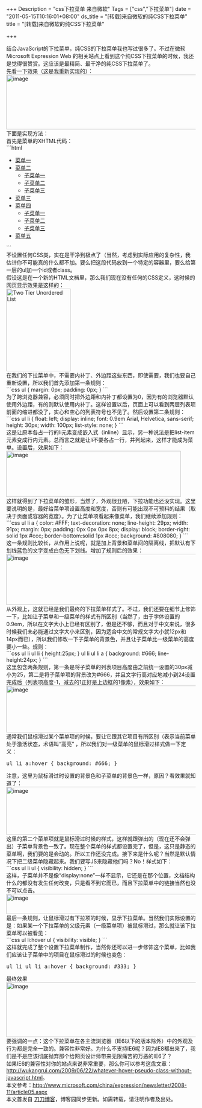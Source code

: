 +++
Description = "css下拉菜单 来自微软"
Tags = ["css","下拉菜单"]
date = "2011-05-15T10:16:01+08:00"
ds_title = "[转载]来自微软的纯CSS下拉菜单"
title = "[转载]来自微软的纯CSS下拉菜单"

+++
<div id="cnblogs_post_body">
<div>结合JavaScript的下拉菜单，纯CSS的下拉菜单我也写过很多了。不过在微软 Microsoft Expression Web 的相关站点上看到这个纯CSS下拉菜单的时候，我还是觉得很赞赏。这应该是最精简、最干净的纯CSS下拉菜单了。</div>
<div>
<div>先看一下效果（这是我重新实现的）：</div>
<div><a href="http://wukangrui.net/attachments/2009/04/image16.png" target="_blank"><img title="image" src="http://file.wukangrui.com/attachments/2009/04/image-thumb16.png" alt="image" width="516" height="145" border="0" /></a></div>
<div>下面是实现方法：</div>
<div>首先是菜单的XHTML代码：</div>
```html
<ul>
	<li><a href="#">菜单一</a></li>
	<li><a href="#">菜单二</a>
<ul>
	<li><a href="#">子菜单一</a></li>
	<li><a href="#">子菜单二</a></li>
	<li><a href="#">子菜单三</a></li>
</ul>
</li>
	<li><a href="#">菜单三</a></li>
	<li><a href="#">菜单四</a>
<ul>
	<li><a href="#">子菜单一</a></li>
	<li><a href="#">子菜单二</a></li>
	<li><a href="#">子菜单三</a></li>
</ul>
</li>
	<li><a href="#">菜单五</a></li>
</ul>
```

<div>不设置任何CSS类，实在是干净到极点了（当然，考虑到实际应用的复杂性，我估计你不可能真的什么都不加。要么把这段代码放到一个特定的容器里，要么给第一层的ul加一个id或者class。</div>
<div>假设这是在一个新的HTML文档里，那么我们现在没有任何的CSS定义，这时候的网页显示效果是这样的：</div>
<div><a href="http://wukangrui.net/attachments/2009/04/image17.png" target="_blank"><img title="Two Tier Unordered List" src="http://file.wukangrui.com/attachments/2009/04/image-thumb17.png" alt="Two Tier Unordered List" width="171" height="219" border="0" /></a></div>
<div>在我们的下拉菜单中，不需要内补丁、外边距这些东西，即使需要，我们也要自己重新设置，所以我们首先添加第一条规则：</div>
```css
ul {
    margin: 0px;
    padding: 0px;
}
```
<div>为了跨浏览器兼容，必须同时把外边距和内补丁都设置为0，因为有的浏览器默认使用外边距，有的则默认使用内补丁。这样设置以后，页面上可以看到两层列表项前面的缩进都没了，实心和空心的列表符号也不见了。然后设置第二条规则：</div>
```css
ul li {
    float: left;
    display: inline;
    font: 0.9em Arial, Helvetica, sans-serif;
    height: 30px;
    width: 100px;
    list-style: none;
}
```
<div>这是让原本各占一行的li元素变成嵌入式（inline）显示，另一种说法是把list-item元素变成行内元素。总而言之就是让li不要各占一行，并列起来，这样才能成为菜单。设置后，效果如下：</div>
<div><a href="http://wukangrui.net/attachments/2009/04/image18.png" target="_blank"><img title="image" src="http://file.wukangrui.com/attachments/2009/04/image-thumb18.png" alt="image" width="464" height="122" border="0" /></a></div>
<div>这样就得到了下拉菜单的雏形，当然了，外观很丑陋，下拉功能也还没实现。这里要说明的是，最好给菜单项设置高度和宽度，否则有可能出现不可预料的结果（取决于页面或容器的宽度）。为了让菜单项看起来像菜单，我们继续添加规则：</div>
```css
ul li a {
    color: #FFF;
    text-decoration: none;
    line-height: 29px;
    width: 91px;
    margin: 0px;
    padding: 0px 0px 0px 8px;
    display: block;
    border-right: solid 1px #ccc;
    border-bottom:solid 1px #ccc;
    background: #808080;
}
```
<div>这一条规则比较长，从作用上说呢，就是加上背景和菜单间的隔离线，把默认有下划线蓝色的文字变成白色无下划线。增加了规则后的效果：</div>
<div><a href="http://wukangrui.net/attachments/2009/04/image19.png" target="_blank"><img title="image" src="http://file.wukangrui.com/attachments/2009/04/image-thumb19.png" alt="image" width="519" height="135" border="0" /></a></div>
<div>从外观上，这就已经是我们最终的下拉菜单样式了。不过，我们还要在细节上修饰一下，比如让子菜单和一级菜单的样式有所区别（当然了，由于字体设置的0.9em，所以在文字大小上已经有区别了，但是还不够，而且对于中文来说，很多时候我们未必能通过文字大小来区别，因为适合中文的常规文字大小就12px和14px而已），所以我们修改一下子菜单的背景色，并且让子菜单比一级菜单的高度要小一些。规则：</div>
```css
ul li ul li { height:25px; }
ul li ul li a {
    background: #666;
    line-height:24px;
}
```
<div></div>
<div></div>
<div>这里包含两条规则，第一条是将子菜单的列表项目高度由之前统一设置的30px减小为25，第二是将子菜单项的背景改为#666，并且文字行高对应地减小到24设置完成后（列表项高度-1，减去的1正好是上边框的1像素），效果如下：</div>
<div><a href="http://wukangrui.net/attachments/2009/04/image20.png" target="_blank"><img title="image" src="http://file.wukangrui.com/attachments/2009/04/image-thumb20.png" alt="image" width="517" height="124" border="0" /></a></div>
<div>通常我们鼠标滑过某个菜单项的时候，要让它跟其它项目有所区别（表示当前菜单处于激活状态，术语叫“高亮”<img src="http://www.zu14.cn/coolemotion/emotions/zz_1.gif" alt="" border="0" /> ，所以我们对一级菜单的鼠标滑过样式做一下定义：</div>
<pre lang='html'>ul li a:hover { background: #666; }</pre>
<div>注意，这里为鼠标滑过时设置的背景色和子菜单的背景色一样，原因？看效果就知道了：</div>
<div><a href="http://wukangrui.net/attachments/2009/04/image21.png" target="_blank"><img title="image" src="http://file.wukangrui.com/attachments/2009/04/image-thumb21.png" alt="image" width="517" height="127" border="0" /></a></div>
<div>这里的第二个菜单项就是鼠标滑过时候的样式，这样就跟弹出的（现在还不会弹出）子菜单背景色一致了。现在整个菜单的样式都设置完了，但是，这只是静态的菜单啊，我们要的是会动的。所以工作还没完成。接下来是什么呢？当然是默认情况下把二级菜单隐藏起来。我们要写JS来隐藏他们吗？No！样式如下：</div>
```css
ul li ul { visibility: hidden; }
```
<div></div>
<div>这样，子菜单并不是像“display:none”一样不显示，它还是在那个位置，文档结构什么的都没有发生任何改变，只是看不到它而已，而且下拉菜单中的链接当然也没不可以点击。</div>
<div><a href="http://wukangrui.net/attachments/2009/04/image22.png" target="_blank"><img title="image" src="http://file.wukangrui.com/attachments/2009/04/image-thumb22.png" alt="image" width="528" height="53" border="0" /></a></div>
<div>最后一条规则，让鼠标滑过有下拉项的时候，显示下拉菜单。当然我们实际设置的是：如果某一个下拉菜单的父级元素（一级菜单项）被鼠标滑过，那么就让该下拉菜单可以被看见：</div>
```css
ul li:hover ul { visibility: visible; }
```
<div></div>
<div>这样就完成了整个设置下拉菜单制作，当然你还可以进一步修饰这个菜单，比如我们应该让子菜单中的项目在鼠标滑过的时候也变色：</div>
<pre lang='html'>ul li ul li a:hover { background: #333; }</pre>
<div></div>
<div>最终效果</div>
<div><a href="http://wukangrui.net/attachments/2009/04/image16.png" target="_blank"><img title="image" src="http://file.wukangrui.com/attachments/2009/04/image-thumb16.png" alt="image" width="516" height="145" border="0" /></a></div>
<div>要强调的一点：这个下拉菜单在各主流浏览器（IE6以下的版本除外）中的外观及行为都是完全一致的。兼容性非常好。为什么不支持IE6呢？因为IE8都出来了，我们是不是应该彻底抛弃那个给网页设计师带来无限痛苦的万恶的IE6了？</div>
<div>如果IE6的兼容性对你的站点来说非常重要，那么你可以参考这盘文章：<a href="http://wukangrui.com/2009/06/22/whatever-hover-pseudo-class-without-javascript.html" target="_blank">http://wukangrui.com/2009/06/22/whatever-hover-pseudo-class-without-javascript.html</a>。</div>
<div>本文参考：<a title="http://www.microsoft.com/china/expression/newsletter/2008-11/article05.aspx" href="http://www.microsoft.com/china/expression/newsletter/2008-11/article05.aspx" target="_blank">http://www.microsoft.com/china/expression/newsletter/2008-11/article05.aspx</a></div>
</div>
<div id="MySignature">本文首发自 <a href="http://wukangrui.com/" target="_blank">刀刀博客</a>，博客园同步更新。如需转载，请注明作者及出处。</div>
</div>
